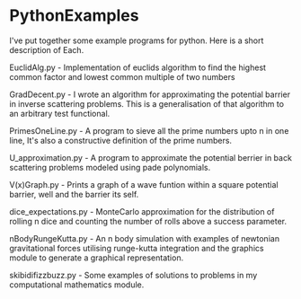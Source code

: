# PythonExamples

I've put together some example programs for python. Here is a short description of Each.

EuclidAlg.py - Implementation of euclids algorithm to find the highest common factor and lowest common multiple of two numbers

GradDecent.py - I wrote an algorithm for approximating the potential barrier in inverse scattering problems. This is a generalisation of that algorithm to an arbitrary test functional.

PrimesOneLine.py - A program to sieve all the prime numbers upto n in one line, It's also a constructive definition of the prime numbers.

U_approximation.py - A program to approximate the potential berrier in back scattering problems modeled using pade polynomials.

V(x)Graph.py - Prints a graph of a wave funtion within a square potential barrier, well and the barrier its self.

dice_expectations.py - MonteCarlo approximation for the distribution of rolling n dice and counting the number of rolls above a success parameter.

nBodyRungeKutta.py - An n body simulation with examples of newtonian gravitational forces utilising runge-kutta integration and the graphics module to generate a graphical representation.

skibidifizzbuzz.py - Some examples of solutions to problems in my computational mathematics module.



